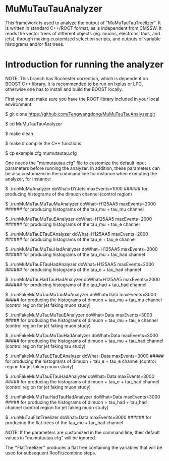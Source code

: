 # MuMuTauTauAnalyzer

This framework is used to analyze the output of "MuMuTauTauTreelizer". It is written in standard C++/ROOT format, as is independent from CMSSW. 
It reads the vector trees of different objects (eg. muons, electrons, taus, and jets), through making customized selection scripts, and outputs 
of variable histograms and/or flat trees.

# Introduction for running the analyzer
NOTE: This branch has Rochester correction, which is dependent on BOOST C++ library. It is recommended to be run on lxplus or LPC, otherwise one has 
to install and build the BOOST locally.

First you must make sure you have the ROOT library included in your local environment. 

$ git clone https://github.com/Fengwangdong/MuMuTauTauAnalyzer.git

$ cd MuMuTauTauAnalyzer

$ make clean

$ make # compile the C++ functions

$ cp example.cfg mumutautau.cfg

One needs the "mumutautau.cfg" file to customize the default input parameters before running the analyzer. In addition, these parameters can be 
also customized in the command line for instance when executing the analyzer, for instance:

$ ./runMuMuAnalyzer doWhat=DYJets maxEvents=1000 ###### for producing histograms of the dimuon channel (control region)

$ ./runMuMuTauMuTauMuAnalyzer doWhat=H125AA5 maxEvents=2000 ###### for producing histograms of the tau_mu + tau_mu channel

$ ./runMuMuTauMuTauEAnalyzer doWhat=H125AA5 maxEvents=2000 ###### for producing histograms of the tau_mu + tau_e channel

$ ./runMuMuTauETauEAnalyzer doWhat=H125AA5 maxEvents=2000 ###### for producing histograms of the tau_e + tau_e channel

$ ./runMuMuTauMuTauHadAnalyzer doWhat=H125AA5 maxEvents=2000 ###### for producing histograms of the tau_mu + tau_had channel

$ ./runMuMuTauETauHadAnalyzer doWhat=H125AA5 maxEvents=2000 ###### for producing histograms of the tau_e + tau_had channel

$ ./runMuMuTauHadTauHadAnalyzer doWhat=H125AA5 maxEvents=2000 ###### for producing histograms of the tau_had + tau_had channel

$ ./runFakeMuMuTauMuTauMuAnalyzer doWhat=Data maxEvents=3000 ##### for producing the histograms of dimuon + tau_mu + tau_mu channel (control region for jet faking muon study) 

$ ./runFakeMuMuTauMuTauEAnalyzer doWhat=Data maxEvents=3000 ##### for producing the histograms of dimuon + tau_mu + tau_e channel (control region for jet faking muon study) 

$ ./runFakeMuMuTauMuTauHadAnalyzer doWhat=Data maxEvents=3000 ##### for producing the histograms of dimuon + tau_mu + tau_had channel (control region for jet faking tau study) 

$ ./runFakeMuMuTauETauEAnalyzer doWhat=Data maxEvents=3000 ##### for producing the histograms of dimuon + tau_e + tau_e channel (control region for jet faking muon study) 

$ ./runFakeMuMuTauETauHadAnalyzer doWhat=Data maxEvents=3000 ##### for producing the histograms of dimuon + tau_e + tau_had channel (control region for jet faking muon study) 

$ ./runFakeMuMuTauHadTauHadAnalyzer doWhat=Data maxEvents=3000 ##### for producing the histograms of dimuon + tau_had + tau_had channel (control region for jet faking muon study) 

$ ./runMuTauFlatTreelizer doWhat=Data maxEvents=3000 ###### for producing the flat trees of the tau_mu + tau_had channel

NOTE: If the parameters are customized in the command line, their default values in "mumutautau.cfg" will be ignored.

The ''FlatTreelizer'' produces a flat tree containing the variables that will be used for subsequent RooFit/combine steps.
